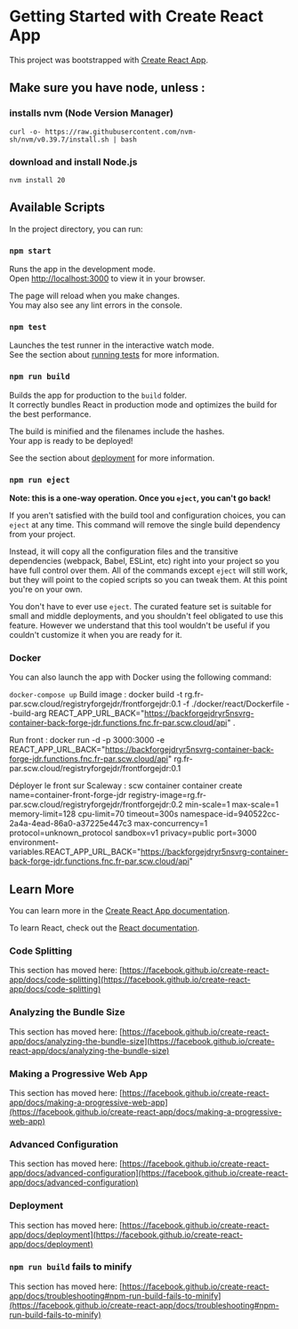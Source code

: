 # Getting Started with Create React App

This project was bootstrapped with [Create React App](https://github.com/facebook/create-react-app).

## Make sure you have node, unless :

### installs nvm (Node Version Manager)
`curl -o- https://raw.githubusercontent.com/nvm-sh/nvm/v0.39.7/install.sh | bash`

### download and install Node.js
`nvm install 20`

## Available Scripts

In the project directory, you can run:

### `npm start`

Runs the app in the development mode.\
Open [http://localhost:3000](http://localhost:3000) to view it in your browser.

The page will reload when you make changes.\
You may also see any lint errors in the console.

### `npm test`

Launches the test runner in the interactive watch mode.\
See the section about [running tests](https://facebook.github.io/create-react-app/docs/running-tests) for more information.

### `npm run build`

Builds the app for production to the `build` folder.\
It correctly bundles React in production mode and optimizes the build for the best performance.

The build is minified and the filenames include the hashes.\
Your app is ready to be deployed!

See the section about [deployment](https://facebook.github.io/create-react-app/docs/deployment) for more information.

### `npm run eject`

**Note: this is a one-way operation. Once you `eject`, you can't go back!**

If you aren't satisfied with the build tool and configuration choices, you can `eject` at any time. This command will remove the single build dependency from your project.

Instead, it will copy all the configuration files and the transitive dependencies (webpack, Babel, ESLint, etc) right into your project so you have full control over them. All of the commands except `eject` will still work, but they will point to the copied scripts so you can tweak them. At this point you're on your own.

You don't have to ever use `eject`. The curated feature set is suitable for small and middle deployments, and you shouldn't feel obligated to use this feature. However we understand that this tool wouldn't be useful if you couldn't customize it when you are ready for it.

### Docker

You can also launch the app with Docker using the following command:

`docker-compose up`
Build image : 
docker build -t rg.fr-par.scw.cloud/registryforgejdr/frontforgejdr:0.1 -f ./docker/react/Dockerfile --build-arg REACT_APP_URL_BACK="https://backforgejdryr5nsvrg-container-back-forge-jdr.functions.fnc.fr-par.scw.cloud/api" .

Run front : 
docker run -d -p 3000:3000 -e REACT_APP_URL_BACK="https://backforgejdryr5nsvrg-container-back-forge-jdr.functions.fnc.fr-par.scw.cloud/api" rg.fr-par.scw.cloud/registryforgejdr/frontforgejdr:0.1

Déployer le front sur Scaleway : 
scw container container create name=container-front-forge-jdr registry-image=rg.fr-par.scw.cloud/registryforgejdr/frontforgejdr:0.2 min-scale=1 max-scale=1 memory-limit=128 cpu-limit=70 timeout=300s namespace-id=940522cc-2a4a-4ead-86a0-a37225e447c3 max-concurrency=1 protocol=unknown_protocol sandbox=v1 privacy=public port=3000 environment-variables.REACT_APP_URL_BACK="https://backforgejdryr5nsvrg-container-back-forge-jdr.functions.fnc.fr-par.scw.cloud/api"

## Learn More

You can learn more in the [Create React App documentation](https://facebook.github.io/create-react-app/docs/getting-started).

To learn React, check out the [React documentation](https://reactjs.org/).

### Code Splitting

This section has moved here: [https://facebook.github.io/create-react-app/docs/code-splitting](https://facebook.github.io/create-react-app/docs/code-splitting)

### Analyzing the Bundle Size

This section has moved here: [https://facebook.github.io/create-react-app/docs/analyzing-the-bundle-size](https://facebook.github.io/create-react-app/docs/analyzing-the-bundle-size)

### Making a Progressive Web App

This section has moved here: [https://facebook.github.io/create-react-app/docs/making-a-progressive-web-app](https://facebook.github.io/create-react-app/docs/making-a-progressive-web-app)

### Advanced Configuration

This section has moved here: [https://facebook.github.io/create-react-app/docs/advanced-configuration](https://facebook.github.io/create-react-app/docs/advanced-configuration)

### Deployment

This section has moved here: [https://facebook.github.io/create-react-app/docs/deployment](https://facebook.github.io/create-react-app/docs/deployment)

### `npm run build` fails to minify

This section has moved here: [https://facebook.github.io/create-react-app/docs/troubleshooting#npm-run-build-fails-to-minify](https://facebook.github.io/create-react-app/docs/troubleshooting#npm-run-build-fails-to-minify)



